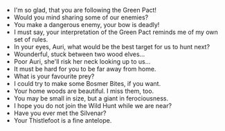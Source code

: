 - I'm so glad, that you are following the Green Pact!
- Would you mind sharing some of our enemies?
- You make a dangerous enemy, your bow is deadly!
- I must say, your interpretation of the Green Pact reminds me of my own set of rules.
- In your eyes, Auri, what would be the best target for us to hunt next?
- Wounderful, stuck between two wood elves...
- Poor Auri, she'll risk her neck looking up to us...
- It must be hard for you to be  far away from home.
- What is your favourite prey?
- I could try to make some Bosmer Bites, if you want.
- Your home woods are beautiful. I miss them, too.
- You may be small in size, but a giant in ferociousness.
- I hope you do not join the Wild Hunt while we are near?
- Have you ever met the Silvenar?
- Your Thistlefoot is a fine antelope.
